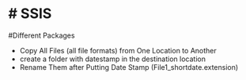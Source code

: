 
# # SSIS
#Different Packages 

- Copy All Files (all file formats) from One Location to Another 
- create a folder with datestamp in the destination location
- Rename Them after Putting Date Stamp (File1_shortdate.extension)

